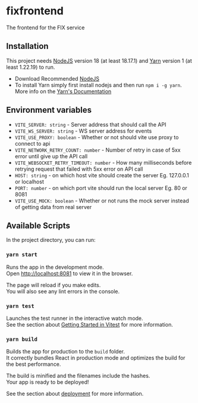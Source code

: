 # fixfrontend

The frontend for the FIX service

## Installation

This project needs [NodeJS](https://nodejs.org/en) version 18 (at least 18.17.1) and [Yarn](https://yarnpkg.com/) version 1 (at least 1.22.19) to run.

- Download Recommended [NodeJS](https://nodejs.org/dist/v18.17.1/)
- To install Yarn simply first install nodejs and then run `npm i -g yarn`. More info on the [Yarn's Documentation](https://classic.yarnpkg.com/en/docs/getting-started)

## Environment variables

- `VITE_SERVER: string` - Server address that should call the API
- `VITE_WS_SERVER: string` - WS server address for events
- `VITE_USE_PROXY: boolean` - Whether or not should vite use proxy to connect to api
- `VITE_NETWORK_RETRY_COUNT: number` - Number of retry in case of 5xx error until give up the API call
- `VITE_WEBSOCKET_RETRY_TIMEOUT: number` - How many milliseconds before retrying request that failed with 5xx error on API call
- `HOST: string` - on which host vite should create the server Eg. 127.0.0.1 or localhost
- `PORT: number` - on which port vite should run the local server Eg. 80 or 8081
- `VITE_USE_MOCK: boolean` - Whether or not runs the mock server instead of getting data from real server

## Available Scripts

In the project directory, you can run:

### `yarn start`

Runs the app in the development mode.\
Open [http://localhost:8081](http://localhost:8081) to view it in the browser.

The page will reload if you make edits.\
You will also see any lint errors in the console.

### `yarn test`

Launches the test runner in the interactive watch mode.\
See the section about [Getting Started in Vitest](https://vitest.dev/guide/) for more information.

### `yarn build`

Builds the app for production to the `build` folder.\
It correctly bundles React in production mode and optimizes the build for the best performance.

The build is minified and the filenames include the hashes.\
Your app is ready to be deployed!

See the section about [deployment](https://vitejs.dev/guide/cli.html#build) for more information.
